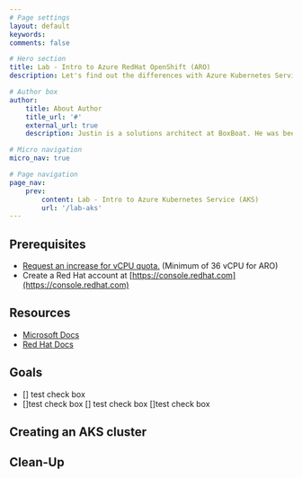 ```yaml
---
# Page settings
layout: default
keywords:
comments: false

# Hero section
title: Lab - Intro to Azure RedHat OpenShift (ARO)
description: Let's find out the differences with Azure Kubernetes Service (AKS)

# Author box
author:
    title: About Author
    title_url: '#'
    external_url: true
    description: Justin is a solutions architect at BoxBoat. He was been working with Azure for many years. Sometimes, he goes by Jimmy.

# Micro navigation
micro_nav: true

# Page navigation
page_nav:
    prev:
        content: Lab - Intro to Azure Kubernetes Service (AKS)
        url: '/lab-aks'
---
```


## Prerequisites

* [Request an increase for vCPU quota.](https://docs.microsoft.com/en-us/azure/azure-portal/supportability/per-vm-quota-requests) (Minimum of 36 vCPU for ARO)
* Create a Red Hat account at [https://console.redhat.com](https://console.redhat.com)

## Resources

* [Microsoft Docs](https://docs.microsoft.com/azure/openshift)
* [Red Hat Docs](https://docs.openshift.com/aro/4/welcome/index.html)

## Goals

- [] test check box
- []test check box
[] test check box
[]test check box

## Creating an AKS cluster

## Clean-Up




